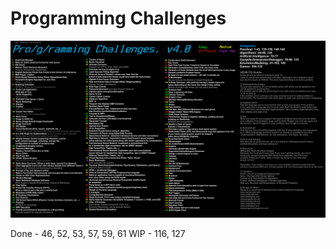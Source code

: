 # Programming Challenges

![Challenges](ProgChal.png)

Done - 46, 52, 53, 57, 59, 61
WIP - 116, 127
